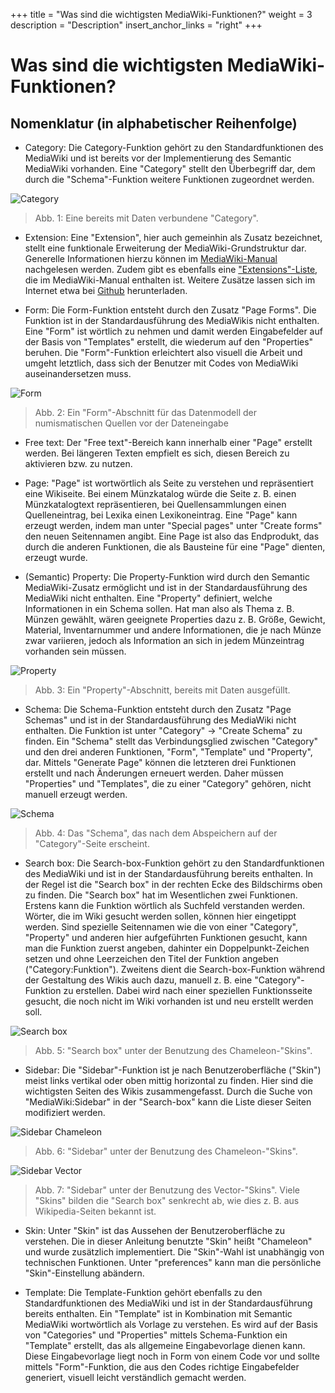+++
title = "Was sind die wichtigsten MediaWiki-Funktionen?"
weight = 3
description = "Description"
insert_anchor_links = "right"
+++

# Was sind die wichtigsten MediaWiki-Funktionen?

## Nomenklatur (in alphabetischer Reihenfolge)

- Category: Die Category-Funktion gehört zu den Standardfunktionen des MediaWiki und ist bereits vor der Implementierung des Semantic MediaWiki vorhanden. Eine "Category" stellt den Überbegriff dar, dem durch die "Schema"-Funktion weitere Funktionen zugeordnet werden. 

![Category](/infoportal/images/smw/Category.png)
> Abb. 1: Eine bereits mit Daten verbundene "Category".

- Extension: Eine "Extension", hier auch gemeinhin als Zusatz bezeichnet, stellt eine funktionale Erweiterung der MediaWiki-Grundstruktur dar. Generelle Informationen hierzu können im [MediaWiki-Manual](https://www.mediawiki.org/wiki/Manual:Extensions) nachgelesen werden. Zudem gibt es ebenfalls eine ["Extensions"-Liste](https://www.mediawiki.org/wiki/Category:All_extensions), die im MediaWiki-Manual enthalten ist. Weitere Zusätze lassen sich im Internet etwa bei [Github](https://github.com/search?q=mediawiki) herunterladen.

- Form: Die Form-Funktion entsteht durch den Zusatz "Page Forms". Die Funktion ist in der Standardausführung des MediaWikis nicht enthalten. Eine "Form" ist wörtlich zu nehmen und damit werden Eingabefelder auf der Basis von "Templates" erstellt, die wiederum auf den "Properties" beruhen. Die "Form"-Funktion erleichtert also visuell die Arbeit und umgeht letztlich, dass sich der Benutzer mit Codes von MediaWiki auseinandersetzen muss.

![Form](/infoportal/images/smw/Form.png)
> Abb. 2: Ein "Form"-Abschnitt für das Datenmodell der numismatischen Quellen vor der Dateneingabe

- Free text: Der "Free text"-Bereich kann innerhalb einer "Page" erstellt werden. Bei längeren Texten empfielt es sich, diesen Bereich zu aktivieren bzw. zu nutzen.

- Page: "Page" ist wortwörtlich als Seite zu verstehen und repräsentiert eine Wikiseite. Bei einem Münzkatalog würde die Seite z. B. einen Münzkatalogtext repräsentieren, bei Quellensammlungen einen Quelleneintrag, bei Lexika einen Lexikoneintrag. Eine "Page" kann erzeugt werden, indem man unter "Special pages" unter "Create forms" den neuen Seitennamen angibt. Eine Page ist also das Endprodukt, das durch die anderen Funktionen, die als Bausteine für eine "Page" dienten, erzeugt wurde.

- (Semantic) Property: Die Property-Funktion wird durch den Semantic MediaWiki-Zusatz ermöglicht und ist in der Standardausführung des MediaWiki nicht enthalten. Eine "Property" definiert, welche Informationen in ein Schema sollen. Hat man also als Thema z. B. Münzen gewählt, wären geeignete Properties dazu z. B. Größe, Gewicht, Material, Inventarnummer und andere Informationen, die je nach Münze zwar variieren, jedoch als Information an sich in jedem Münzeintrag vorhanden sein müssen.

![Property](/infoportal/images/smw/Property.png)
> Abb. 3: Ein "Property"-Abschnitt, bereits mit Daten ausgefüllt.

- Schema: Die Schema-Funktion entsteht durch den Zusatz "Page Schemas" und ist in der Standardausführung des MediaWiki nicht enthalten. Die Funktion ist unter "Category" -> "Create Schema" zu finden. Ein "Schema" stellt das Verbindungsglied zwischen "Category" und den drei anderen Funktionen, "Form", "Template" und "Property", dar. Mittels "Generate Page" können die letzteren drei Funktionen erstellt und nach Änderungen erneuert werden. Daher müssen "Properties" und "Templates", die zu einer "Category" gehören, nicht manuell erzeugt werden.

![Schema](/infoportal/images/smw/Schema.png)
> Abb. 4: Das "Schema", das nach dem Abspeichern auf der "Category"-Seite erscheint.

- Search box: Die Search-box-Funktion gehört zu den Standardfunktionen des MediaWiki und ist in der Standardausführung bereits enthalten. In der Regel ist die "Search box" in der rechten Ecke des Bildschirms oben zu finden. Die "Search box" hat im Wesentlichen zwei Funktionen. Erstens kann die Funktion wörtlich als Suchfeld verstanden werden. Wörter, die im Wiki gesucht werden sollen, können hier eingetippt werden. Sind spezielle Seitennamen wie die von einer "Category", "Property" und anderen hier aufgeführten Funktionen gesucht, kann man die Funktion zuerst angeben, dahinter ein Doppelpunkt-Zeichen setzen und ohne Leerzeichen den Titel der Funktion angeben ("Category:Funktion"). Zweitens dient die Search-box-Funktion während der Gestaltung des Wikis auch dazu, manuell z. B. eine "Category"-Funktion zu erstellen. Dabei wird nach einer speziellen Funktionsseite gesucht, die noch nicht im Wiki vorhanden ist und neu erstellt werden soll.

![Search box](/infoportal/images/smw/Search_box.png)
> Abb. 5: "Search box" unter der Benutzung des Chameleon-"Skins".

- Sidebar: Die "Sidebar"-Funktion ist je nach Benutzeroberfläche ("Skin") meist links vertikal oder oben mittig horizontal zu finden. Hier sind die wichtigsten Seiten des Wikis zusammengefasst. Durch die Suche von "MediaWiki:Sidebar" in der "Search-box" kann die Liste dieser Seiten modifiziert werden.

![Sidebar Chameleon](/infoportal/images/smw/Sidebar1.png)
> Abb. 6: "Sidebar" unter der Benutzung des Chameleon-"Skins".

![Sidebar Vector](/infoportal/images/smw/Sidebar2.png)
> Abb. 7: "Sidebar" unter der Benutzung des Vector-"Skins". Viele "Skins" bilden die "Search box" senkrecht ab, wie dies z. B. aus Wikipedia-Seiten bekannt ist.

- Skin: Unter "Skin" ist das Aussehen der Benutzeroberfläche zu verstehen. Die in dieser Anleitung benutzte "Skin" heißt "Chameleon" und wurde zusätzlich implementiert. Die "Skin"-Wahl ist unabhängig von technischen Funktionen. Unter "preferences" kann man die persönliche "Skin"-Einstellung abändern.

- Template: Die Template-Funktion gehört ebenfalls zu den Standardfunktionen des MediaWiki und ist in der Standardausführung bereits enthalten. Ein "Template" ist in Kombination mit Semantic MediaWiki wortwörtlich als Vorlage zu verstehen. Es wird auf der Basis von "Categories" und "Properties" mittels Schema-Funktion ein "Template" erstellt, das als allgemeine Eingabevorlage dienen kann. Diese Eingabevorlage liegt noch in Form von einem Code vor und sollte mittels "Form"-Funktion, die aus den Codes richtige Eingabefelder generiert, visuell leicht verständlich gemacht werden. 
